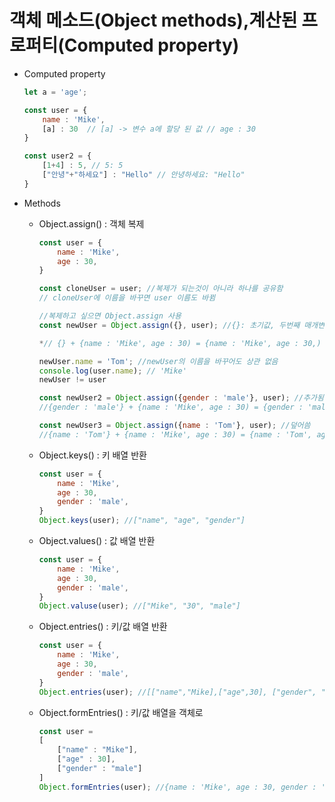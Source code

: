 # 객체 메소드(Object methods),계산된 프로퍼티(Computed property)

- Computed property
    
    ```jsx
    let a = 'age';
    
    const user = {
    	name : 'Mike',
    	[a] : 30  // [a] -> 변수 a에 할당 된 값 // age : 30
    }
    
    const user2 = {
    	[1+4] : 5, // 5: 5
    	["안녕"+"하세요"] : "Hello" // 안녕하세요: "Hello"
    }
    ```
    
- Methods
    - Object.assign() : 객체 복제
        
        ```jsx
        const user = {
        	name : 'Mike',
        	age : 30,
        }
        
        const cloneUser = user; //복제가 되는것이 아니라 하나를 공유함
        // cloneUser에 이름을 바꾸면 user 이름도 바뀜
        
        //복제하고 싶으면 Object.assign 사용
        const newUser = Object.assign({}, user); //{}: 초기값, 두번째 매개변수부터 쓰인것이 들어옴
        
        *// {} + {name : 'Mike', age : 30) = {name : 'Mike', age : 30,)
        
        newUser.name = 'Tom'; //newUser의 이름을 바꾸어도 상관 없음
        console.log(user.name); // 'Mike'
        newUser != user
        
        const newUser2 = Object.assign({gender : 'male'}, user); //추가됨
        //{gender : 'male'} + {name : 'Mike', age : 30) = {gender : 'male' ,name : 'Mike', age : 30,)
        
        const newUser3 = Object.assign({name : 'Tom'}, user); //덮어씀
        //{name : 'Tom'} + {name : 'Mike', age : 30) = {name : 'Tom', age : 30,)* 
        
        ```
        
    - Object.keys() :  키 배열 반환
        
        ```jsx
        const user = {
        	name : 'Mike',
        	age : 30,
        	gender : 'male',
        }
        Object.keys(user); //["name", "age", "gender"]
        ```
        
    - Object.values() :  값 배열 반환
        
        ```jsx
        const user = {
        	name : 'Mike',
        	age : 30,
        	gender : 'male',
        }
        Object.valuse(user); //["Mike", "30", "male"]
        ```
        
    - Object.entries() :  키/값 배열 반환
        
        ```jsx
        const user = {
        	name : 'Mike',
        	age : 30,
        	gender : 'male',
        }
        Object.entries(user); //[["name","Mike],["age",30], ["gender", "male"]]
        ```
        
    - Object.formEntries() :  키/값 배열을 객체로
        
        ```jsx
        const user =
        [
        	["name" : "Mike"],
        	["age" : 30],
        	["gender" : "male"]
        ]
        Object.formEntries(user); //{name : 'Mike', age : 30, gender : 'male'}
        ```
